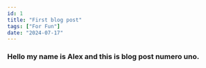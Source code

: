 ```yaml
---
id: 1
title: "First blog post"
tags: ["For Fun"]
date: "2024-07-17"
---
```

### Hello my name is Alex and this is blog post numero uno.